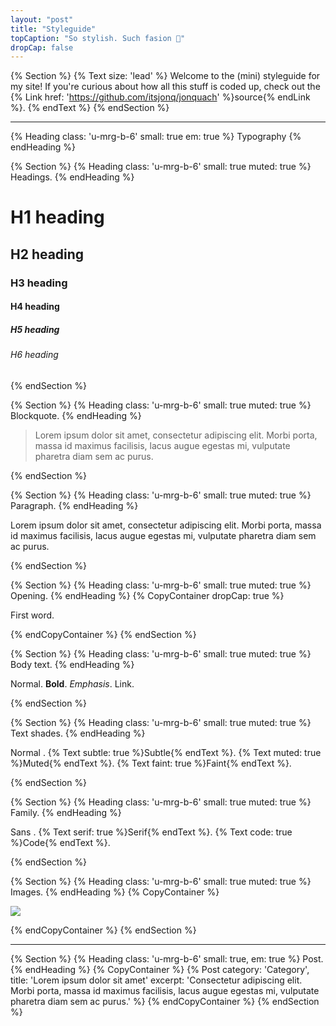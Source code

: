 ```yaml
---
layout: "post"
title: "Styleguide"
topCaption: "So stylish. Such fasion 💅"
dropCap: false
---
```


{% Section %}
  {% Text size: 'lead' %}
    Welcome to the (mini) styleguide for my site! If you're curious about how all this stuff is coded up, check out the {% Link href: 'https://github.com/itsjonq/jonquach' %}source{% endLink %}.
  {% endText %}
{% endSection %}

<hr />
<div class='u-pad-v-6'></div>

{% Heading class: 'u-mrg-b-6' small: true em: true %}
  Typography
{% endHeading %}

{% Section %}
  {% Heading class: 'u-mrg-b-6' small: true muted: true %}
    Headings.
  {% endHeading %}

  <h1>H1 heading</h1>
  <h2>H2 heading</h2>
  <h3>H3 heading</h3>
  <h4>H4 heading</h4>
  <h5>H5 heading</h5>
  <h6>H6 heading</h6>
{% endSection %}


{% Section %}
  {% Heading class: 'u-mrg-b-6' small: true muted: true %}
    Blockquote.
  {% endHeading %}

  <blockquote>Lorem ipsum dolor sit amet, consectetur adipiscing elit. Morbi porta, massa id maximus facilisis, lacus augue egestas mi, vulputate pharetra diam sem ac purus.</blockquote>
{% endSection %}


{% Section %}
  {% Heading class: 'u-mrg-b-6' small: true muted: true %}
    Paragraph.
  {% endHeading %}

  <p>Lorem ipsum dolor sit amet, consectetur adipiscing elit. Morbi porta, massa id maximus facilisis, lacus augue egestas mi, vulputate pharetra diam sem ac purus.</p>
{% endSection %}

{% Section %}
  {% Heading class: 'u-mrg-b-6' small: true muted: true %}
    Opening.
  {% endHeading %}
  {% CopyContainer dropCap: true %}
    <p>
      First word.
    </p>
  {% endCopyContainer %}
{% endSection %}

{% Section %}
  {% Heading class: 'u-mrg-b-6' small: true muted: true %}
    Body text.
  {% endHeading %}
  <p>
    Normal. <strong>Bold</strong>. <em>Emphasis</em>. <a>Link</a>.
  </p>
{% endSection %}

{% Section %}
  {% Heading class: 'u-mrg-b-6' small: true muted: true %}
    Text shades.
  {% endHeading %}
  <p>
    Normal .
    {% Text subtle: true %}Subtle{% endText %}.
    {% Text muted: true %}Muted{% endText %}.
    {% Text faint: true %}Faint{% endText %}.
  </p>
{% endSection %}

{% Section %}
  {% Heading class: 'u-mrg-b-6' small: true muted: true %}
    Family.
  {% endHeading %}
  <p>
    Sans .
    {% Text serif: true %}Serif{% endText %}.
    {% Text code: true %}Code{% endText %}.
  </p>
{% endSection %}

{% Section %}
  {% Heading class: 'u-mrg-b-6' small: true muted: true %}
    Images.
  {% endHeading %}
  {% CopyContainer %}
    <p>
      <img src='http://lorempixel.com/400/200/' />
    </p>
  {% endCopyContainer %}
{% endSection %}


---


{% Section %}
  {% Heading class: 'u-mrg-b-6' small: true, em: true %}
    Post.
  {% endHeading %}
  {% CopyContainer %}
    {% Post
      category: 'Category',
      title: 'Lorem ipsum dolor sit amet'
      excerpt: 'Consectetur adipiscing elit. Morbi porta, massa id maximus facilisis, lacus augue egestas mi, vulputate pharetra diam sem ac purus.'
    %}
  {% endCopyContainer %}
{% endSection %}
